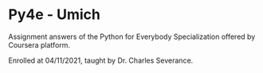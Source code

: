 # Py4e - Umich
Assignment answers of the Python for Everybody Specialization offered by Coursera platform.

Enrolled at 04/11/2021, taught by Dr. Charles Severance.
